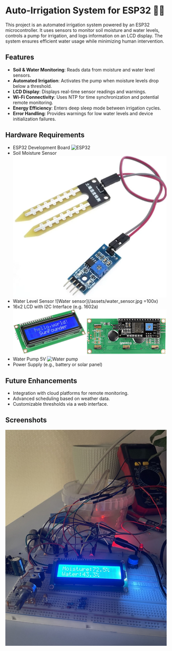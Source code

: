 
# Auto-Irrigation System for ESP32 🌱💧
This project is an automated irrigation system powered by an ESP32 
microcontroller. It uses sensors to monitor soil moisture and water levels, controls a pump for irrigation, and logs information on an LCD display. The system ensures efficient water usage while minimizing human intervention.

## Features
- **Soil & Water Monitoring**: Reads data from moisture and water level sensors.
- **Automated Irrigation**: Activates the pump when moisture levels drop below a threshold.
- **LCD Display**: Displays real-time sensor readings and warnings.
- **Wi-Fi Connectivity**: Uses NTP for time synchronization and potential remote monitoring.
- **Energy Efficiency**: Enters deep sleep mode between irrigation cycles.
- **Error Handling**: Provides warnings for low water levels and device initialization failures.

## Hardware Requirements
- ESP32 Development Board
![ESP32](/assets/esp.avif)
- Soil Moisture Sensor
![Soil Sensor](/assets/soil_sensor.webp)
- Water Level Sensor
![Water sensor](/assets/water_sensor.jpg =100x)
- 16x2 LCD with I2C Interface (e.g. 1602a)
![LCD Display](/assets/lcd.webp)
- Water Pump 5V
![Water pump](/assets/pump.avif)
- Power Supply (e.g., battery or solar panel)

## Future Enhancements
- Integration with cloud platforms for remote monitoring.
- Advanced scheduling based on weather data.
- Customizable thresholds via a web interface.

## Screenshots
![Screenshot](/assets/auto_irrigation.jpg)
